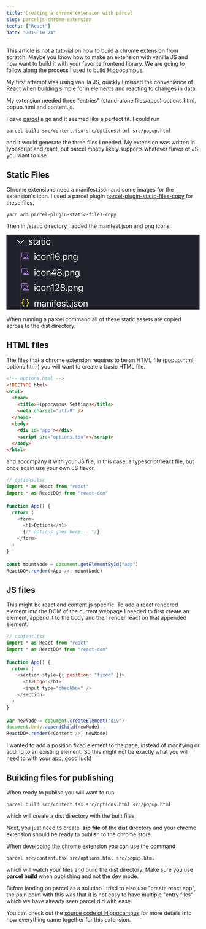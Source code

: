 ```yaml
---
title: Creating a chrome extension with parcel
slug: parceljs-chrome-extension
techs: ["React"]
date: "2019-10-24"
---
```


This article is not a tutorial on how to build a chrome extension from scratch. Maybe you know how to make an extension with vanilla JS and now want to build it with your favorite frontend library. We are going to follow along the process I used to build [Hippocampus](https://github.com/Samic8/Hippocampus).

My first attempt was using vanilla JS, quickly I missed the convenience of React when building simple form elements and reacting to changes in data.

My extension needed three "entries" (stand-alone files/apps) options.html, popup.html and content.js.

I gave [parcel](https://parceljs.org/) a go and it seemed like a perfect fit. I could run

```
parcel build src/content.tsx src/options.html src/popup.html
```

and it would generate the three files I needed. My extension was written in typescript and react, but parcel mostly likely supports whatever flavor of JS you want to use.

## Static Files

Chrome extensions need a manifest.json and some images for the extension's icon. I used a parcel plugin [parcel-plugin-static-files-copy](https://github.com/elwin013/parcel-plugin-static-files-copy) for these files.

```
yarn add parcel-plugin-static-files-copy
```

Then in <app root>/static directory I added the mainfest.json and png icons.

![](./parceljs-chrome-extension.png)

When running a parcel command all of these static assets are copied across to the dist directory.

## HTML files

The files that a chrome extension requires to be an HTML file (popup.html, options.html) you will want to create a basic HTML file.

```html
<!-- options.html -->
<!DOCTYPE html>
<html>
  <head>
    <title>Hippocampus Settings</title>
    <meta charset="utf-8" />
  </head>
  <body>
    <div id="app"></div>
    <script src="options.tsx"></script>
  </body>
</html>
```

and accompany it with your JS file, in this case, a typescript/react file, but once again use your own JS flavor.

```js
// options.tsx
import * as React from "react"
import * as ReactDOM from "react-dom"

function App() {
  return (
    <form>
      <h1>Options</h1>
      {/* options goes here... */}
    </form>
  )
}

const mountNode = document.getElementById("app")
ReactDOM.render(<App />, mountNode)
```

## JS files

This might be react and content.js specific. To add a react rendered element into the DOM of the current webpage I needed to first create an element, append it to the body and then render react on that appended element.

```js
// content.tsx
import * as React from "react"
import * as ReactDOM from "react-dom"

function App() {
  return (
    <section style={{ position: "fixed" }}>
      <h1>Logo:</h1>
      <input type="checkbox" />
    </section>
  )
}

var newNode = document.createElement("div")
document.body.appendChild(newNode)
ReactDOM.render(<Content />, newNode)
```

I wanted to add a position fixed element to the page, instead of modifying or adding to an existing element. So this might not be exactly what you will need to with your app, good luck!

## Building files for publishing

When ready to publish you will want to run

```
parcel build src/content.tsx src/options.html src/popup.html
```

which will create a dist directory with the built files.

Next, you just need to create **.zip** **file** of the dist directory and your chrome extension should be ready to publish to the chrome store.

When developing the chrome extension you can use the command

```
parcel src/content.tsx src/options.html src/popup.html
```

which will watch your files and build the dist directory. Make sure you use **parcel build** when publishing and not the dev mode.

Before landing on parcel as a solution I tried to also use "create react app", the pain point with this was that it is not easy to have multiple "entry files" which we have already seen parcel did with ease.

You can check out the [source code of Hippocampus](https://github.com/Samic8/Hippocampus) for more details into how everything came together for this extension.
